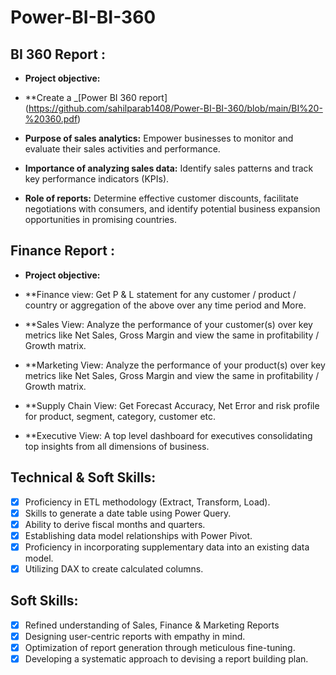 # Power-BI-BI-360

## BI 360 Report :


- **Project objective:** 

- **Create a _[Power BI 360 report] (https://github.com/sahilparab1408/Power-BI-BI-360/blob/main/BI%20-%20360.pdf) 

- **Purpose of sales analytics:** Empower businesses to monitor and evaluate their sales activities and performance.

- **Importance of analyzing sales data:** Identify sales patterns and track key performance indicators (KPIs).

- **Role of reports:** Determine effective customer discounts, facilitate negotiations with consumers, and identify potential business expansion opportunities in promising countries.


## Finance Report :

- **Project objective:** 

- **Finance view: Get  P & L statement for any customer / product / country or aggregation of the above over any time period and More.

- **Sales View: Analyze the performance of your customer(s) over key metrics like Net Sales, Gross Margin and view the same in profitability / Growth matrix.

- **Marketing View: Analyze the performance of your product(s) over key metrics like Net Sales, Gross Margin and view the same in profitability / Growth matrix.

- **Supply Chain View: Get Forecast Accuracy, Net Error and risk profile for product, segment, category, customer etc.

- **Executive View: A top level dashboard for executives consolidating top insights from all dimensions of business.



## Technical & Soft Skills:
- [x]	Proficiency in ETL methodology (Extract, Transform, Load).
- [x]	Skills to generate a date table using Power Query.
- [x]	Ability to derive fiscal months and quarters.
- [x]	Establishing data model relationships with Power Pivot.
- [x]	Proficiency in incorporating supplementary data into an existing data model.
- [x]	Utilizing DAX to create calculated columns.

## Soft Skills:
- [x]	Refined understanding of Sales, Finance & Marketing Reports
- [x]	Designing user-centric reports with empathy in mind.
- [x]	Optimization of report generation through meticulous fine-tuning.
- [x]	Developing a systematic approach to devising a report building plan.
